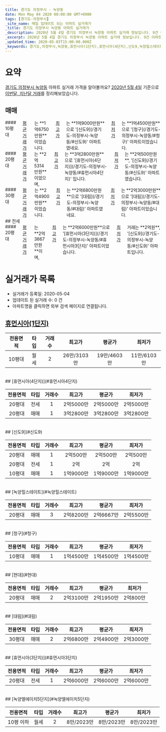 ```yaml
---
title: 경기도 의정부시 - 녹양동
date: Mon May 04 2020 00:00:00 GMT+0900
tags: [경기도-의정부시]
_site_name: 매일 업데이트 되는 아파트 실거래가
_title: 경기도 의정부시 녹양동 아파트 실거래가
_description: 2020년 5월 4일 경기도 의정부시 녹양동 아파트 실거래 정보입니다. 9건 아파트 정보가 있습니다.
_excerpt: 2020년 5월 4일 경기도 의정부시 녹양동 아파트 실거래 정보입니다. 9건 아파트 정보가 있습니다.
_updated_time: 2020-05-03T15:00:00.000Z
_keywords: 경기도,의정부시,녹양동,휴먼시아(1단지),휴먼시아(4단지),신도9,녹양힐스테이트,청구,현대,대림,휴먼시아(3단지),녹양엘에이치5단지
---
```





# 요약
<ins>경기도 의정부시 녹양동</ins> 아파트 실거래 가격을 알아볼까요? <ins>2020년 5월 4일</ins> 기준으로 <ins>이번달, 지난달 거래</ins>를 정리해보았습니다.

## 매매
<div class="container">
<div class="six columns" markdown="1">
#### 10평대
<ins>평균 거래가</ins>는 **1억6750만원**이었습니다. <ins>최고가</ins>는 **1억9000만원**으로 '[신도9](/경기도-의정부시-녹양동/#신도9)' 아파트였네요. <ins>최저가</ins>는 **1억4500만원**으로 '[청구](/경기도-의정부시-녹양동/#청구)' 아파트이었습니다.
</div>
<div class="six columns" markdown="1">
#### 20평대
<ins>평균 거래가</ins>는 **2억5314만원**이었으며, <ins>최고가</ins>는 **3억2800만원**으로 '[휴먼시아(4단지)](/경기도-의정부시-녹양동/#휴먼시아4단지)' 입니다. <ins>최저가</ins>는 **2억500만원**, '[신도9](/경기도-의정부시-녹양동/#신도9)' 아파트였습니다.
</div>
</div>
<div class="container">
<div class="twelve columns" markdown="1">
#### 30평대
<ins>평균 거래가</ins>는 **2억4900만원**이었습니다. <ins>최고가</ins>는 **2억6800만원**으로 '[대림](/경기도-의정부시-녹양동/#대림)' 아파트였네요. <ins>최저가</ins>는 **2억3000만원**으로 '[대림](/경기도-의정부시-녹양동/#대림)' 아파트이었습니다.
</div>
</div>
## 전세
<div class="container">
<div class="twelve columns" markdown="1">
#### 20평대
<ins>평균 거래가</ins>는 **2억3667만원**이며, <ins>최고가</ins>는 **2억6000만원**으로 '[휴먼시아(3단지)](/경기도-의정부시-녹양동/#휴먼시아3단지)' 아파트이었습니다. <ins>최저가</ins> 거래는 **2억원**, '[신도9](/경기도-의정부시-녹양동/#신도9)' 아파트입니다.
</div>
</div>



# 실거래가 목록
- 실거래가 등록일: 2020-05-04
- 업데이트 된 실거래 수: 0 건
- 아파트명을 클릭하면 외부 검색 페이지로 연결됩니다.

## [휴먼시아(1단지)](#휴먼시아1단지)

|전용면적|타입|거래수|최고가|평균가|최저가|
|:---:|:---:|:---:|:---:|:---:|:---:|
|10평대|<span class="deal-type-3">월세</span>|2|26만/3103만|19만/4603만|11만/6103만|

<br/>
## [휴먼시아(4단지)](#휴먼시아4단지)

|전용면적|타입|거래수|최고가|평균가|최저가|
|:---:|:---:|:---:|:---:|:---:|:---:|
|20평대|<span class="deal-type-2">전세</span>|1|2억5000만|2억5000만|2억5000만|
|20평대|<span class="deal-type-1">매매</span>|1|3억2800만|3억2800만|3억2800만|

<br/>
## [신도9](#신도9)

|전용면적|타입|거래수|최고가|평균가|최저가|
|:---:|:---:|:---:|:---:|:---:|:---:|
|20평대|<span class="deal-type-1">매매</span>|1|2억500만|2억500만|2억500만|
|20평대|<span class="deal-type-2">전세</span>|1|2억|2억|2억|
|10평대|<span class="deal-type-1">매매</span>|1|1억9000만|1억9000만|1억9000만|

<br/>
## [녹양힐스테이트](#녹양힐스테이트)

|전용면적|타입|거래수|최고가|평균가|최저가|
|:---:|:---:|:---:|:---:|:---:|:---:|
|20평대|<span class="deal-type-1">매매</span>|3|2억8200만|2억6667만|2억5500만|

<br/>
## [청구](#청구)

|전용면적|타입|거래수|최고가|평균가|최저가|
|:---:|:---:|:---:|:---:|:---:|:---:|
|10평대|<span class="deal-type-1">매매</span>|1|1억4500만|1억4500만|1억4500만|

<br/>
## [현대](#현대)

|전용면적|타입|거래수|최고가|평균가|최저가|
|:---:|:---:|:---:|:---:|:---:|:---:|
|20평대|<span class="deal-type-1">매매</span>|2|2억3100만|2억1950만|2억800만|

<br/>
## [대림](#대림)

|전용면적|타입|거래수|최고가|평균가|최저가|
|:---:|:---:|:---:|:---:|:---:|:---:|
|30평대|<span class="deal-type-1">매매</span>|2|2억6800만|2억4900만|2억3000만|

<br/>
## [휴먼시아(3단지)](#휴먼시아3단지)

|전용면적|타입|거래수|최고가|평균가|최저가|
|:---:|:---:|:---:|:---:|:---:|:---:|
|20평대|<span class="deal-type-2">전세</span>|1|2억6000만|2억6000만|2억6000만|

<br/>
## [녹양엘에이치5단지](#녹양엘에이치5단지)

|전용면적|타입|거래수|최고가|평균가|최저가|
|:---:|:---:|:---:|:---:|:---:|:---:|
|10평 이하|<span class="deal-type-3">월세</span>|2|8만/2023만|8만/2023만|8만/2023만|

<br/>



